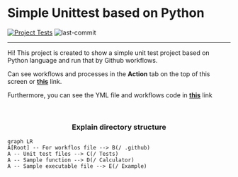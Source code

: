# Simple Unittest based on Python

[![Project Tests](https://github.com/mohammad26845/unit_test_sample/actions/workflows/ci.yml/badge.svg?branch=master)](https://github.com/mohammad26845/unit_test_sample/actions/workflows/ci.yml)
![last-commit](https://img.shields.io/github/last-commit/mohammad26845/unit_test_sample?style=plastic)

---

Hi! This project is created to show a simple unit test project based on Python language and run that by Github workflows.

Can see workflows and processes in the **Action** tab on the top of this screen or  **[this](https://github.com/mohammad26845/unit_test_sample/actions)** link.

Furthermore, you can see the YML file and workflows code in **[this](/.github/workflows/ci.yml)** link

<br>

<h3 align="center">
Explain directory structure
</h3>



```mermaid
graph LR
A[Root] -- For workflos file --> B(/ .github)
A -- Unit test files --> C(/ Tests)
A -- Sample function --> D(/ Calculator)
A -- Sample executable file --> E(/ Example)
```
